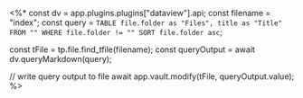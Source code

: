 <%*
const dv = app.plugins.plugins["dataview"].api;
const filename = "index";
const query = `TABLE file.folder as "Files", title as "Title"
FROM ""
WHERE file.folder != ""
SORT file.folder asc`;

const tFile = tp.file.find_tfile(filename);
const queryOutput = await dv.queryMarkdown(query);

// write query output to file
await app.vault.modify(tFile, queryOutput.value);
%>